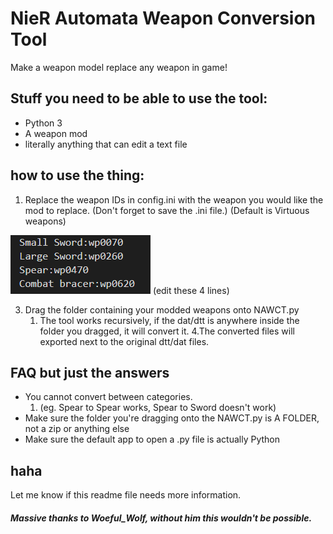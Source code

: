 # NieR Automata Weapon Conversion Tool

Make a weapon model replace any weapon in game!


## Stuff you need to be able to use the tool:
- Python 3
- A weapon mod
- literally anything that can edit a text file

## how to use the thing:
1. Replace the weapon IDs in config.ini with the weapon you would like the mod to replace. (Don't forget to save the .ini file.) (Default is Virtuous weapons)

![The lines you need to edit in config.ini](/assets/weaponsintheconfigfile.png) (edit these 4 lines)

3. Drag the folder containing your modded weapons onto NAWCT.py
    1. The tool works recursively, if the dat/dtt is anywhere inside the folder you dragged, it will convert it.
4.The converted files will exported next to the original dtt/dat files.

## FAQ but just the answers
- You cannot convert between categories. 
    1. (eg. Spear to Spear works, Spear to Sword doesn't work)
- Make sure the folder you're dragging onto the NAWCT.py is A FOLDER, not a zip or anything else 
- Make sure the default app to open a .py file is actually Python

## haha
Let me know if this readme file needs more information.

##### Massive thanks to Woeful_Wolf, without him this wouldn't be possible.
